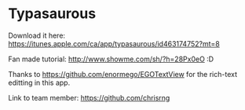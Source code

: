 # Typasaurous

Download it here: https://itunes.apple.com/ca/app/typasaurous/id463174752?mt=8

Fan made tutorial: http://www.showme.com/sh/?h=28Px0eO :D 

Thanks to https://github.com/enormego/EGOTextView for the rich-text editting in this app. 

Link to team member: https://github.com/chrisrng
